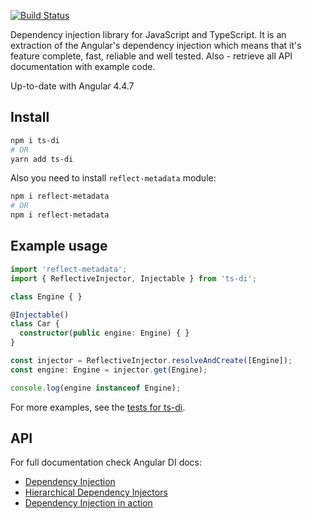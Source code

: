 [![Build Status](https://travis-ci.org/KostyaTretyak/ts-di.svg?branch=master)](https://travis-ci.org/KostyaTretyak/ts-di)

Dependency injection library for JavaScript and TypeScript. It is an extraction of the Angular's dependency injection which means that it's feature complete, fast, reliable and well tested. Also - retrieve all API documentation with example code.

Up-to-date with Angular 4.4.7

## Install

```bash
npm i ts-di
# OR
yarn add ts-di
```

Also you need to install `reflect-metadata` module:

```bash
npm i reflect-metadata
# OR
npm i reflect-metadata
```

## Example usage

```ts
import 'reflect-metadata';
import { ReflectiveInjector, Injectable } from 'ts-di';

class Engine { }

@Injectable()
class Car {
  constructor(public engine: Engine) { }
}

const injector = ReflectiveInjector.resolveAndCreate([Engine]);
const engine: Engine = injector.get(Engine);

console.log(engine instanceof Engine);
```

For more examples, see the [tests for ts-di](test/reflective_injector_spec.ts).

## API

For full documentation check Angular DI docs:
- [Dependency Injection](https://v4.angular.io/guide/dependency-injection)
- [Hierarchical Dependency Injectors](https://v4.angular.io/guide/hierarchical-dependency-injection)
- [Dependency Injection in action](https://v4.angular.io/guide/dependency-injection-in-action)

